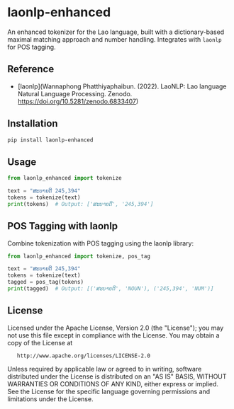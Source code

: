 
# laonlp-enhanced

An enhanced tokenizer for the Lao language, built with a dictionary-based maximal matching approach and number handling. Integrates with `laonlp` for POS tagging.

## Reference
- [laonlp](Wannaphong Phatthiyaphaibun. (2022). LaoNLP: Lao language Natural Language Processing. Zenodo. https://doi.org/10.5281/zenodo.6833407)


## Installation
```bash
pip install laonlp-enhanced
```

## Usage
```python
from laonlp_enhanced import tokenize

text = "ສະບາຍດີ 245,394"
tokens = tokenize(text)
print(tokens)  # Output: ['ສະບາຍດີ', '245,394']
```

## POS Tagging with laonlp
Combine tokenization with POS tagging using the laonlp library:
```python
from laonlp_enhanced import tokenize, pos_tag

text = "ສະບາຍດີ 245,394"
tokens = tokenize(text)
tagged = pos_tag(tokens)
print(tagged)  # Output: [('ສະບາຍດີ', 'NOUN'), ('245,394', 'NUM')]
```

## License
Licensed under the Apache License, Version 2.0 (the "License");
   you may not use this file except in compliance with the License.
   You may obtain a copy of the License at

       http://www.apache.org/licenses/LICENSE-2.0

   Unless required by applicable law or agreed to in writing, software
   distributed under the License is distributed on an "AS IS" BASIS,
   WITHOUT WARRANTIES OR CONDITIONS OF ANY KIND, either express or implied.
   See the License for the specific language governing permissions and
   limitations under the License.